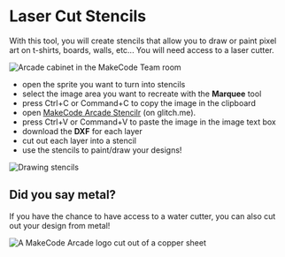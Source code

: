 # Laser Cut Stencils

With this tool, you will create stencils that allow you to draw or paint pixel art on
t-shirts, boards, walls, etc... You will need access to a laser cutter.

![Arcade cabinet in the MakeCode Team room](/static/arts-and-crafts/stencils-cabinet.jpg)

* open the sprite you want to turn into stencils
* select the image area you want to recreate with the **Marquee** tool
* press Ctrl+C or Command+C to copy the image in the clipboard
* open [MakeCode Arcade Stencilr](https://arcade-stencils.glitch.me/) (on glitch.me).
* press Ctrl+V or Command+V to paste the image in the image text box
* download the **DXF** for each layer
* cut out each layer into a stencil
* use the stencils to paint/draw your designs!

![Drawing stencils](/static/arts-and-crafts/stencils-draw.jpg)

## Did you say metal?

If you have the chance to have access to a water cutter, you can also 
cut out your design from metal!

![A MakeCode Arcade logo cut out of a copper sheet](/static/arts-and-crafts/stencils-metal.jpg)

